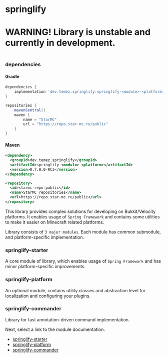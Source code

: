 # springlify

# WARNING! Library is unstable and currently in development.

<a href="https://repo.star-mc.ru/#/public/dev/temez/springlify">
    <img src="https://repo.star-mc.ru/api/badge/latest/public/dev/temez/springlify/springlify-platform?color=40c14a&name=Lastest version&prefix=v"  alt=""/>
</a>

### dependencies

#### Gradle

````groovy
dependencies {
    implementation 'dev.temez.springlify:springlify-<module>-<platform>:0.7.0.0-RC3'
}

repositories {
    mavenCentral()
    maven {
        name = "StarMC"
        url = "https://repo.star-mc.ru/public"
    }
}
````
#### Maven

```xml
<dependency>
  <groupId>dev.temez.springlify</groupId>
  <artifactId>springlify-<module>-<platform></artifactId>
  <version>0.7.0.0-RC3</version>
</dependency>

<repository>
  <id>starmc-repo-public</id>
  <name>StarMC repositories</name>
  <url>https://repo.star-mc.ru/public</url>
</repository>
```

This library provides complex solutions for developing on Bukkit/Velocity platforms. It enables usage
of `Spring Framework` and contains some utilities to make it easier on Minecraft related platforms.

Library consists of `3 major modules`. Each module has common submodule, and platform-specific implementation.

### springlify-starter

A core module of library, which enables usage of `Spring Framework` and has minor platform-specific improvements.

### springlify-platform

An optional module, contains utility classes and abstraction level for localization and configuring your plugins.

### springlify-commander

Library for fast annotation-driven command implementation.

Next, select a link to the module documentation.

- [springlify-starter](/springlify-starter/README.md)
- [springlify-platform](/springlify-platform/README.md)
- [springlify-commander](/springlify-commander/README.md)

